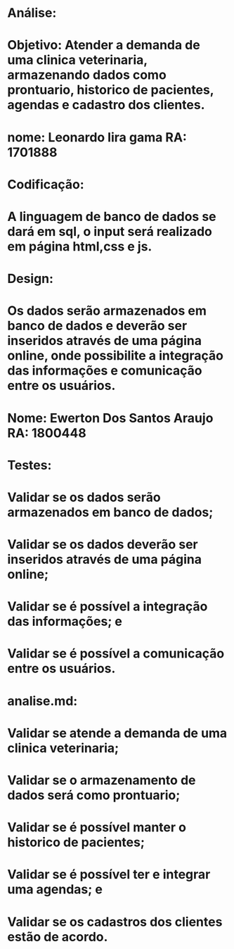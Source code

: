 # Análise:
# Objetivo: Atender a demanda de uma clinica veterinaria, armazenando dados como prontuario, historico de pacientes, agendas e cadastro dos clientes.
# nome: Leonardo lira gama RA: 1701888

# Codificação:
# A linguagem de banco de dados se dará em sql, o input será realizado em página html,css e js.

# Design:
# Os dados serão armazenados em banco de dados e deverão ser inseridos através de uma página online, onde possibilite a integração das informações e comunicação entre os usuários.
# Nome: Ewerton Dos Santos Araujo RA: 1800448

# Testes:
# Validar se os dados serão armazenados em banco de dados;
# Validar se os dados deverão ser inseridos através de uma página online;
# Validar se é possível a integração das informações; e
# Validar se é possível a comunicação entre os usuários.

# analise.md:
# Validar se atende a demanda de uma clinica veterinaria;
# Validar se o armazenamento de dados será como prontuario;
# Validar se é possível manter o historico de pacientes;
# Validar se é possível ter e integrar uma agendas; e
# Validar se os cadastros dos clientes estão de acordo.
